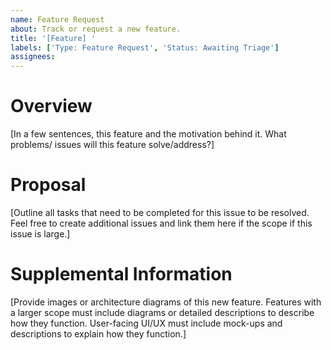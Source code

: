 ```yaml
---
name: Feature Request
about: Track or request a new feature.
title: '[Feature] '
labels: ['Type: Feature Request', 'Status: Awaiting Triage']
assignees:
---
```


# Overview

[In a few sentences, this feature and the motivation behind it. What problems/
issues will this feature solve/address?]

# Proposal

[Outline all tasks that need to be completed for this issue to be resolved. Feel
free to create additional issues and link them here if the scope if this issue
is large.]

# Supplemental Information

[Provide images or architecture diagrams of this new feature. Features with a
larger scope must include diagrams or detailed descriptions to describe how they
function. User-facing UI/UX must include mock-ups and descriptions to explain
how they function.]
